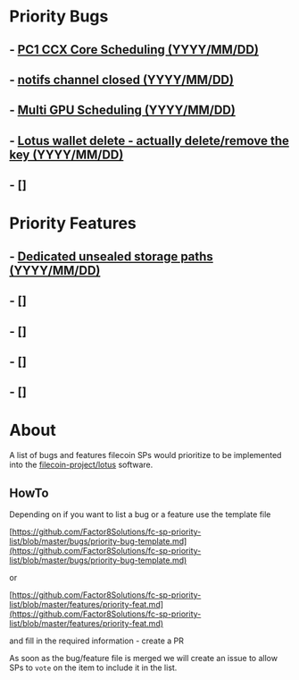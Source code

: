 # Priority Bugs

## - [PC1 CCX Core Scheduling (YYYY/MM/DD)](bugs/pc1-ccx-core-scheduling.md) 

## - [notifs channel closed (YYYY/MM/DD)](bugs/notifs-channel-closed.md)

## - [Multi GPU Scheduling (YYYY/MM/DD)](bugs/Mulit-GPU-scheduling.m)

## - [Lotus wallet delete - actually delete/remove the key (YYYY/MM/DD)](bugs/lotus-wallet-delete.md)

## - []

# Priority Features

## - [Dedicated unsealed storage paths (YYYY/MM/DD)](https://github.com/Factor8Solutions/fc-sp-priority-list_lotus/blob/master/features/dedicated-unsealed-storage-paths.md)

## - []

## - []

## - []

## - []

# About

A list of bugs and features filecoin SPs would prioritize to be implemented into the [filecoin-project/lotus](https://github.com/filecoin-project/lotus) software.

## HowTo

Depending on if you want to list a bug or a feature use the template file

 [https://github.com/Factor8Solutions/fc-sp-priority-list/blob/master/bugs/priority-bug-template.md](https://github.com/Factor8Solutions/fc-sp-priority-list/blob/master/bugs/priority-bug-template.md)

 or

  [https://github.com/Factor8Solutions/fc-sp-priority-list/blob/master/features/priority-feat.md](https://github.com/Factor8Solutions/fc-sp-priority-list/blob/master/features/priority-feat.md) 

and fill in the required information - create a PR

As soon as the bug/feature file is merged we will create an issue to allow SPs to `vote` on the item to include it in the list.



